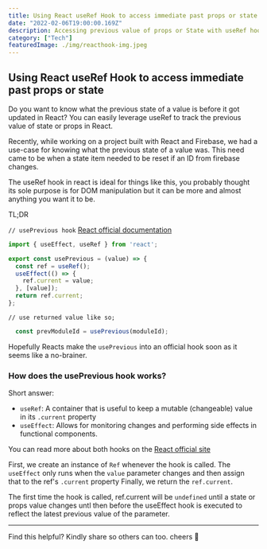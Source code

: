 ```yaml
---
title: Using React useRef Hook to access immediate past props or state.
date: "2022-02-06T19:00:00.169Z"
description: Accessing previous value of props or State with useRef hook in React.
category: ["Tech"]
featuredImage: ./img/reacthook-img.jpeg
---
```


## Using React useRef Hook to access immediate past props or state

Do you want to know what the previous state of a value is before it got updated in React?
You can easily leverage useRef to track the previous value of state or props in React.

Recently, while working on a project built with React and Firebase, we had a use-case for knowing what the previous state of a value was. This need came to be when a state item needed to be reset if an ID from firebase changes.

The useRef hook in react is ideal for things like this, you probably thought its sole purpose is for DOM manipulation but it can be more and almost anything you want it to be.

TL;DR

`// usePrevious hook` [React official documentation](https://reactjs.org/docs/hooks-faq.html#how-to-get-the-previous-props-or-state)

```js
import { useEffect, useRef } from 'react';

export const usePrevious = (value) => {
  const ref = useRef();
  useEffect(() => {
    ref.current = value;
  }, [value]);
  return ref.current;
};
```

`// use returned value like so;`

```js
  const prevModuleId = usePrevious(moduleId);
```

Hopefully Reacts make the `usePrevious` into an official hook soon as it seems like a no-brainer.

### How does the usePrevious hook works?

Short answer:

- `useRef`: A container that is useful to keep a mutable (changeable) value in its `.current` property
- `useEffect`: Allows for monitoring changes and performing side effects in functional components.

You can read more about both hooks on the [React official site](https://reactjs.com)

First, we create an instance of `Ref` whenever the hook is called.
The `useEffect` only runs when the `value` parameter changes and then assign that to the ref's `.current` property
Finally, we return the `ref.current`.

The first time the hook is called, ref.current will be `undefined` until a state or props value changes untl then before the useEffect hook is executed to reflect the latest previous value of the parameter.

---------------

Find this helpful? Kindly share so others can too.
cheers 🥂
